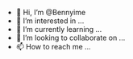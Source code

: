 - 👋 Hi, I’m @Bennyime
- 👀 I’m interested in ...
- 🌱 I’m currently learning ...
- 💞️ I’m looking to collaborate on ...
- 📫 How to reach me ...

<!---
Bennyime/Bennyime is a ✨ special ✨ repository because its `README.md` (this file) appears on your GitHub profile.
You can click the Preview link to take a look at your changes.
--->
